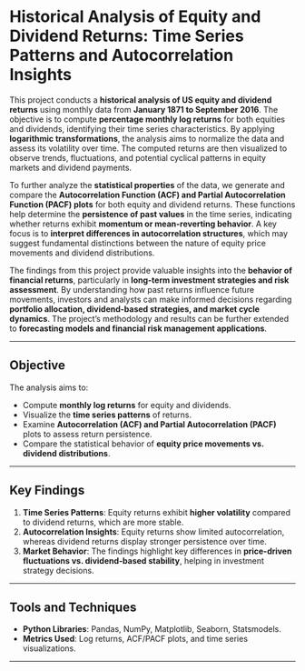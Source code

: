 # Historical Analysis of Equity and Dividend Returns: Time Series Patterns and Autocorrelation Insights
This project conducts a **historical analysis of US equity and dividend returns** using monthly data from **January 1871 to September 2016**. The objective is to compute **percentage monthly log returns** for both equities and dividends, identifying their time series characteristics. By applying **logarithmic transformations**, the analysis aims to normalize the data and assess its volatility over time. The computed returns are then visualized to observe trends, fluctuations, and potential cyclical patterns in equity markets and dividend payments.  

To further analyze the **statistical properties** of the data, we generate and compare the **Autocorrelation Function (ACF) and Partial Autocorrelation Function (PACF) plots** for both equity and dividend returns. These functions help determine the **persistence of past values** in the time series, indicating whether returns exhibit **momentum or mean-reverting behavior**. A key focus is to **interpret differences in autocorrelation structures**, which may suggest fundamental distinctions between the nature of equity price movements and dividend distributions.  

The findings from this project provide valuable insights into the **behavior of financial returns**, particularly in **long-term investment strategies and risk assessment**. By understanding how past returns influence future movements, investors and analysts can make informed decisions regarding **portfolio allocation, dividend-based strategies, and market cycle dynamics**. The project’s methodology and results can be further extended to **forecasting models and financial risk management applications**.  

---

## Objective  

The analysis aims to:  
- Compute **monthly log returns** for equity and dividends.  
- Visualize the **time series patterns** of returns.  
- Examine **Autocorrelation (ACF) and Partial Autocorrelation (PACF)** plots to assess return persistence.  
- Compare the statistical behavior of **equity price movements vs. dividend distributions**.  

---

## Key Findings  

1. **Time Series Patterns**: Equity returns exhibit **higher volatility** compared to dividend returns, which are more stable.  
2. **Autocorrelation Insights**: Equity returns show limited autocorrelation, whereas dividend returns display stronger persistence over time.  
3. **Market Behavior**: The findings highlight key differences in **price-driven fluctuations vs. dividend-based stability**, helping in investment strategy decisions.  

---

## Tools and Techniques  

- **Python Libraries**: Pandas, NumPy, Matplotlib, Seaborn, Statsmodels.  
- **Metrics Used**: Log returns, ACF/PACF plots, and time series visualizations.  

---
